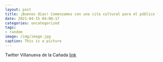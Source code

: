 ```yaml
---
layout: post
title: ¡Buenos días! Comenzamos con una cita cultural para el público familiar. Este viernes, 16 de abril, a las 18:00 h. @TeatroParais...
date: 2021-04-15 04:00:17
categories: uncategorized
tags:
- random
image: /img/image.jpg
caption: This is a picture
---
```

Twitter Villanueva de la Cañada [link](https://twitter.com/AytoVDLCanada/status/1382239725868699648)
